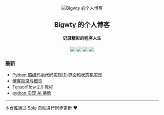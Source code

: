 <p align="center"><img alt="Bigwty 的个人博客" src="https://static.b3log.org/images/brand/solo-32.png"></p><h2 align="center">
Bigwty 的个人博客
</h2>

<h4 align="center">记录精彩的程序人生</h4>
<p align="center"><a title="Bigwty 的个人博客" target="_blank" href="https://github.com/Bigwty/solo-blog"><img src="https://img.shields.io/github/last-commit/Bigwty/solo-blog.svg?style=flat-square&color=FF9900"></a>
<a title="GitHub repo size in bytes" target="_blank" href="https://github.com/Bigwty/solo-blog"><img src="https://img.shields.io/github/repo-size/Bigwty/solo-blog.svg?style=flat-square"></a>
<a title="Solo Version" target="_blank" href="https://github.com/b3log/solo/releases"><img src="https://img.shields.io/badge/solo-3.6.4-f1e05a.svg?style=flat-square&color=blueviolet"></a>
<a title="Hits" target="_blank" href="https://github.com/b3log/hits"><img src="https://hits.b3log.org/Bigwty/solo-blog.svg"></a></p>

### 最新

* [Python 超级玛丽代码实现(1):界面和状态机实现](http://www.zd1215.cn:8085/articles/2019/09/03/1567481414709.html)
* [博客目录与概览](http://www.zd1215.cn:8085/articles/2019/09/03/1567481299527.html)
* [TensorFlow 2.0 教程](http://www.zd1215.cn:8085/articles/2019/09/03/1567481218319.html)
* [python 实现 AI 换脸](http://www.zd1215.cn:8085/articles/2019/09/02/1567414805189.html)



---

本仓库通过 [Solo](https://github.com/b3log/solo) 自动进行同步更新 ❤️ 